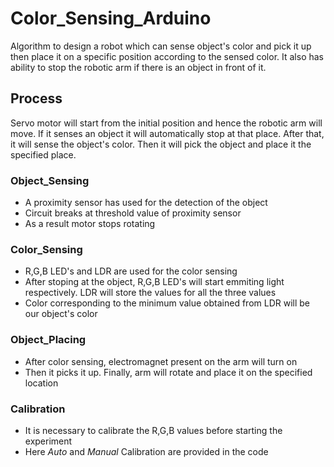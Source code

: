 # Color_Sensing_Arduino
Algorithm to design a robot which can sense object's color and pick it up then place it on a specific position according to the sensed color.
It also has ability to stop the robotic arm if there is an object in front of it.

## Process
Servo motor will start from the initial position and hence the robotic arm will move. If it senses an object it will automatically
stop at that place. After that, it will sense the object's color. Then it will pick the object and place it the specified place.

### Object_Sensing
* A proximity sensor has used for the detection of the object
* Circuit breaks at threshold value of proximity sensor
* As a result motor stops rotating

### Color_Sensing
* R,G,B LED's and LDR are used for the color sensing 
* After stoping at the object, R,G,B LED's will start emmiting light respectively. LDR will store the values for all 
the three values
* Color corresponding to the minimum value obtained from LDR will be our object's color

### Object_Placing
* After color sensing, electromagnet present on the arm will turn on
* Then it picks it up. Finally, arm will rotate and place it on the specified location

### Calibration
* It is necessary to calibrate the R,G,B values before starting the experiment
* Here *Auto* and *Manual* Calibration are provided in the code
